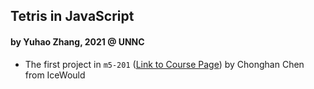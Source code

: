 ## Tetris in JavaScript
#### by Yuhao Zhang, 2021 @ UNNC

- The first project in `m5-201` ([Link to Course Page](https://paulcccccch.github.io/m5-201/)) by Chonghan Chen from IceWould
